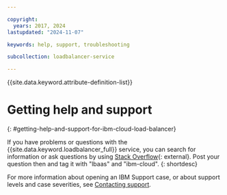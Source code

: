 ```yaml
---

copyright:
  years: 2017, 2024
lastupdated: "2024-11-07"

keywords: help, support, troubleshooting

subcollection: loadbalancer-service

---
```


{{site.data.keyword.attribute-definition-list}}

# Getting help and support
{: #getting-help-and-support-for-ibm-cloud-load-balancer}

If you have problems or questions with the {{site.data.keyword.loadbalancer_full}} service, you can search for information or ask questions by using [Stack Overflow](https://stackoverflow.com/search?q=dl+ibm-cloud){: external}. Post your question then and tag it with "lbaas" and "ibm-cloud".
{: shortdesc}

For more information about opening an IBM Support case, or about support levels and case severities, see [Contacting support](/docs/account?topic=account-open-case&interface=ui).
